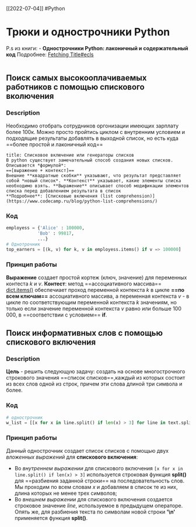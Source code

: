 [[2022-07-04]]
#Python 
# Трюки и однострочники Python
P.s из книги: -  **Однострочники Python: лаконичный и содержательный код**
Подробнее: [Fetching Title#ecls](https://habr.com/ru/company/piter/blog/593707/)
```toc
```
## Поиск самых высокооплачиваемых работников с помощью спискового вколючения
### Description
Необходимо отобрать сотрудников оргонизации имеющих зарплату более 100к. Можно просто пройтись циклом с внутренним условием и подходящие результаты добавлять в выходной список, но есть куда ==более простой и лаконичный код==
```ad-note
title: Списковое включение или генераторы списков
В python существует замечательный способ создания новых списков. Описывается *формулой*:
==[выражение + контекст]==
Внешние **квадратные скобки** указывают, что результат представляет собой *новый список*. **Контекст** указывает, какие элементы списка необходимо взять. **Выражение** описывает способ модификации элементов списка перед добавлением результата в список
**Подробнее**: [Списковые включения (list comprehension)](https://www.codecamp.ru/blog/python-list-comprehensions/)
```
### Код
```py
employess = {'Alice' : 100000,
			'Bob' : 99817,
			...}
# Однотрочник
top_earners = [(k, v) for k, v in employess.items() if v => 100000]
```
### Принцип работы
**Выражение** создает простой кортеж (ключ, значение) для переменных контеста *k* и *v*.
**Контест**: метод ==ассоциативного массива==<u> dict.items()</u>  обеспечиает проход переменной контекста *k* в цикле **==по всем ключам==** ассоциативного массива, а переменная контекста *v* - в цикле по соответствующим переменной контекста *k* значениям, но только если значение переменной контекста *v* равно или больше 100 000, в ==соответствии с условием== **if**.


## Поиск информативных слов с помощью спискового включения
### Description
**Цель** - решить следующую задачу: создать на основе многострочного строкового значения ==список списков==,каждый из которых состоит из всех слов одной из строк, причем эти слова длиной три символа и более.
### Код
```py
# однострочник
w_list = [[x for x in line.split() if len(x) > 3] for line in text.split('\n') ]
```

### Принцип работы
Данный однострочник создает список списков с помощью двух *вложенных выражений* для **спискового включения**:
- Во *внутреннем выражении* для спискового включения `[x for x in line.split() if len(x) > 3]` используется строковая функция **split()** для ==разбиения заданной строки== на последовательность слов. Мы проходим по всем словам *x* и добавляем в список те из них, длина которых не менее трех символов;
- Во *внешнем выражении* для спискового включения создается строковое значение *line*, используемое в предыдущем операторе. Опять же, для разбиения текста по символам новой строки **'\n'** применяется функция **split()**.